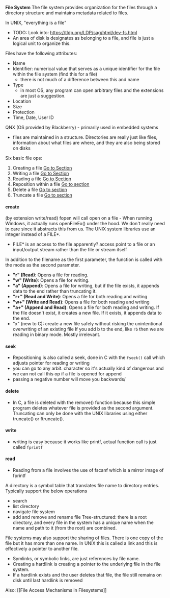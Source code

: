 **File System**
The file system provides organization for the files through a directory structure and maintains metadata related to files. 

In UNIX, "everything is a file"
- TODO: Look into: https://tldp.org/LDP/sag/html/dev-fs.html
- An area of disk is designates as belonging to a file, and file is just a logical unit to organize this.

Files have the following attributes:
- Name
- Identifier: numerical value that serves as a unique identifier for the file within the file system (find this for a file)
	- there is not much of a difference between this and name
- Type
	- in most OS, any program can open arbitrary files and the extensions are just a suggestion. 
- Location
- Size
- Protection
- Time, Date, User ID

QNX (OS provided by Blackberry) - primarily used in embedded systems
- files are maintained in a structure. Directories are really just like files, information about what files are where, and they are also being stored on disks

Six basic file ops:
1. Creating a file [Go to Section](#create)
2. Writing a file [Go to Section](#write)
3. Reading a file [Go to Section](#read)
4. Reposition within a file [Go to section](#seek)
5. Delete a file  [Go to section](#delete)
6. Truncate a file  [Go to section](#delete)
#### create
(by extension write/read)
fopen will call open on a file - When running Windows, it actually runs openFileEx() under the hood. We don't really need to care since it abstracts this from us. The UNIX system libraries use an integer instead of a FILE*.
- FILE* is an access to the file apparently? access point to a file or an input/output stream rather than the file or stream itself

In addition to the filename as the first parameter, the function is called with the mode as the second parameter.
- **"r" (Read)**: Opens a file for reading.
- **"w" (Write)**: Opens a file for writing.
- **"a" (Append)**: Opens a file for writing, but if the file exists, it appends data to the end rather than truncating it.
- **"r+" (Read and Write)**: Opens a file for both reading and writing
- **"w+" (Write and Read)**: Opens a file for both reading and writing
- **"a+" (Append and Read)**: Opens a file for both reading and writing. If the file doesn't exist, it creates a new file. If it exists, it appends data to the end.
- "x" (new to C): create a new file safely without risking the unintentional overwriting of an existing file
If you add b to the end, like `rb` then we are reading in binary mode. Mostly irrelevant.
#### seek
- Repositioning is also called a seek, done in C with the `fseek()` call which adjusts pointer for reading or writing
- you can go to any arbit. character so it's actually kind of dangerous and we can not call this op if a file is opened for append
- passing a negative number will move you backwards/
#### delete
- In C, a file is deleted with the remove() function because this simple program deletes whatever file is provided as the second argument.
Truncating can only be done with the UNIX libraries using either truncate() or ftruncate().
#### write
- writing is easy because it works like printf, actual function call is just called `fprintf` 
#### read
- Reading from a file involves the use of fscanf which is a mirror image of fprintf

A directory is a symbol table that translates file name to directory entries. Typically support the below operations
- search
- list directory
- navigate file system
- add and remove and rename file
Tree-structured: there is a root directory, and every file in the system has a unique name when the name and path to it (from the root) are combined.

File systems may also support the sharing of files. There is one copy of the file but it has more than one name. In UNIX this is called a link and this is effectively a pointer to another file.
- Symlinks, or symbolic links, are just references by file name.
- Creating a hardlink is creating a pointer to the underlying file in the file system.
- If a hardlink exists and the user deletes that file, the file still remains on disk until last hardlink is removed

Also: [[File Access Mechanisms in Filesystems]]